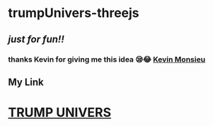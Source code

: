 # trumpUnivers-threejs
## ***just for fun!!***
### thanks Kevin for giving me this idea 😪😂 [Kevin Monsieu](https://www.linkedin.com/in/kevin-monsieur-a9134a181/)
## My Link
# [TRUMP UNIVERS](https://chardonfrancois.github.io/trumpUnivers-threejs/)
